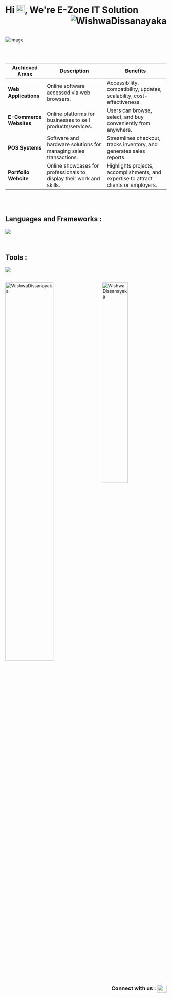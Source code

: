 <h1 align="left" id="macropower-title">Hi <img src="https://media.giphy.com/media/hvRJCLFzcasrR4ia7z/giphy.gif" width="25px"></a>, We're E-Zone IT Solution
<img  align="right" src="https://komarev.com/ghpvc/?username=WishwaDissanayaka&label=Profile%20views&color=0e75b6&style=flat" alt="WishwaDissanayaka" /> </h1>
<br><br>

![image](https://github.com/user-attachments/assets/d192f63f-157f-4f65-a1c9-f73df6cb7779)


<br><br>

<table>
  <thead>
    <tr>
      <th>Archieved Areas</th>
      <th>Description</th>
      <th>Benefits</th>
    </tr>
  </thead>
  <tbody>
    <tr>
      <td><strong>Web Applications</strong></td>
      <td>Online software accessed via web browsers.</td>
      <td>Accessibility, compatibility, updates, scalability, cost-effectiveness.</td>
    </tr>
    <tr>
      <td><strong>E-Commerce Websites</strong></td>
      <td>Online platforms for businesses to sell products/services.</td>
      <td>Users can browse, select, and buy conveniently from anywhere.</td>
    </tr>
    <tr>
      <td><strong>POS Systems</strong></td>
      <td>Software and hardware solutions for managing sales transactions.</td>
      <td>Streamlines checkout, tracks inventory, and generates sales reports.</td>
    </tr>
    <tr>
      <td><strong>Portfolio Website</strong></td>
      <td>Online showcases for professionals to display their work and skills.</td>
      <td>Highlights projects, accomplishments, and expertise to attract clients or employers.</td>
    </tr>
  </tbody>
</table>

<br><br>

<h2 align="left">Languages and Frameworks :</h2>
<p align="left">
<a href="https://skillicons.dev"> 
<img src="https://skillicons.dev/icons?i=java,py,js,dart,flutter,firebase,react,nodejs,wordpress,html,css,tailwind,mysql,php&perline=20" /></a> </p>
<br>
<h2 align="left">Tools :</h2>
<p align="left">
<a href="https://skillicons.dev"> 
<img src="https://skillicons.dev/icons?i=vscode,androidstudio,bootstrap,sqlite,docker,git,gitlab,stackoverflow,ai,ps,pr,xd,figma,arduino&perline=20" /></a> </p>

<br>
<a href="#WishwaDissanayaka-title">
  <img width="55%" src="https://github-readme-stats.vercel.app/api?username=WishwaDissanayaka&show_icons=true&title_color=18d26e&icon_color=18d26e&text_color=ffffff&bg_color=040404&border_color=18d26e" alt="WishwaDissanayaka" align="center" /> </a>

<a href="#WishwaDissanayaka-title">
  <img width="40%" src="https://github-readme-stats.vercel.app/api/top-langs/?username=WishwaDissanayaka&title_color=18d26e&text_color=ffffff&bg_color=040404&langs_count=8&layout=compact&border_color=18d26e" alt="WishwaDissanayaka" align="right" />
</a>

<h3 align="right"><br>Connect with us :
<a href="https://www.linkedin.com/in/e-zone-it-solutions" target="blank">
<img align="center" src="https://raw.githubusercontent.com/rahuldkjain/github-profile-readme-generator/master/src/images/icons/Social/linked-in-alt.svg" alt="wishwa dissanayake" height="25" width="30" /></a>
  
